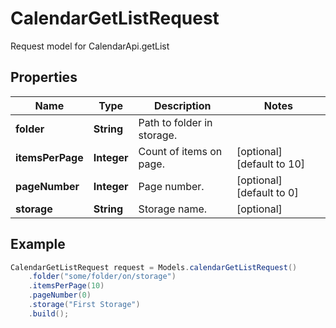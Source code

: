 # CalendarGetListRequest

Request model for CalendarApi.getList

## Properties

Name | Type | Description | Notes
---- | ---- | ----------- | -----
**folder** | **String**| Path to folder in storage. |
**itemsPerPage** | **Integer**| Count of items on page. | [optional] [default to 10]
**pageNumber** | **Integer**| Page number. | [optional] [default to 0]
**storage** | **String**| Storage name. | [optional]

## Example
```java
CalendarGetListRequest request = Models.calendarGetListRequest()
    .folder("some/folder/on/storage")
    .itemsPerPage(10)
    .pageNumber(0)
    .storage("First Storage")
    .build();
```

